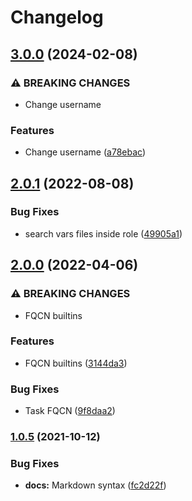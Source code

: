 # Changelog

## [3.0.0](https://github.com/agl4/ansible-role-git/compare/v2.0.1...v3.0.0) (2024-02-08)


### ⚠ BREAKING CHANGES

* Change username

### Features

* Change username ([a78ebac](https://github.com/agl4/ansible-role-git/commit/a78ebac2b06c412721b3a3c51f4d445f6e405aec))

## [2.0.1](https://github.com/agl4/ansible-role-git/compare/v2.0.0...v2.0.1) (2022-08-08)


### Bug Fixes

* search vars files inside role ([49905a1](https://github.com/agl4/ansible-role-git/commit/49905a1557ed31bff510a6960504b8d867fd29cc))

## [2.0.0](https://github.com/agl4/ansible-role-git/compare/v1.0.5...v2.0.0) (2022-04-06)


### ⚠ BREAKING CHANGES

* FQCN builtins

### Features

* FQCN builtins ([3144da3](https://github.com/agl4/ansible-role-git/commit/3144da31574eb163b7a2e36c2e1f2e230ffdc9ee))


### Bug Fixes

* Task FQCN ([9f8daa2](https://github.com/agl4/ansible-role-git/commit/9f8daa216cdd4deef235fb26445b69c804f112e7))

### [1.0.5](https://www.github.com/agl4/ansible-role-git/compare/v1.0.4...v1.0.5) (2021-10-12)


### Bug Fixes

* **docs:** Markdown syntax ([fc2d22f](https://www.github.com/agl4/ansible-role-git/commit/fc2d22fddce4cc00c228325601f8aaba997e984d))
